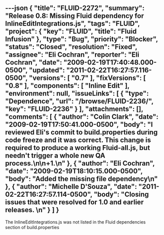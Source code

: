 ---json
{
  "title": "FLUID-2272",
  "summary": "Release 0.8: Missing Fluid dependency for InlineEditIntegrations.js",
  "tags": "FLUID",
  "project": {
    "key": "FLUID",
    "title": "Fluid Infusion"
  },
  "type": "Bug",
  "priority": "Blocker",
  "status": "Closed",
  "resolution": "Fixed",
  "assignee": "Eli Cochran",
  "reporter": "Eli Cochran",
  "date": "2009-02-19T17:40:48.000-0500",
  "updated": "2011-02-22T16:27:57.116-0500",
  "versions": [
    "0.7"
  ],
  "fixVersions": [
    "0.8"
  ],
  "components": [
    "Inline Edit"
  ],
  "environment": null,
  "issueLinks": [
    {
      "type": "Dependence",
      "url": "/browse/FLUID-2236/",
      "key": "FLUID-2236"
    }
  ],
  "attachments": [],
  "comments": [
    {
      "author": "Colin Clark",
      "date": "2009-02-19T17:50:41.000-0500",
      "body": "I reviewed Eli's commit to build.properties during code freeze and it was correct. This change is required to produce a working Fluid-all.js, but needn't trigger a whole new QA process.\n\n+1.\n"
    },
    {
      "author": "Eli Cochran",
      "date": "2009-02-19T18:10:15.000-0500",
      "body": "Added the missing file dependency\n"
    },
    {
      "author": "Michelle D'Souza",
      "date": "2011-02-22T16:27:57.114-0500",
      "body": "Closing issues that were resolved for 1.0 and earlier releases.&#x20;\n"
    }
  ]
}
---
The InlineEditIntegrations.js was not listed in the Fluid dependencies section of build.properties

        